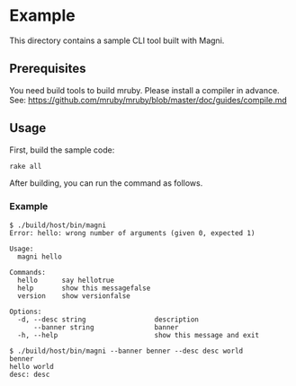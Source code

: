 # Example

This directory contains a sample CLI tool built with Magni.

## Prerequisites

You need build tools to build mruby. Please install a compiler in advance.
See: https://github.com/mruby/mruby/blob/master/doc/guides/compile.md

## Usage

First, build the sample code:

```sh
rake all
```

After building, you can run the command as follows.

### Example

```
$ ./build/host/bin/magni
Error: hello: wrong number of arguments (given 0, expected 1)

Usage:
  magni hello

Commands:
  hello      say hellotrue
  help       show this messagefalse
  version    show versionfalse

Options:
  -d, --desc string                 description
      --banner string               banner
  -h, --help                        show this message and exit

$ ./build/host/bin/magni --banner benner --desc desc world
benner
hello world
desc: desc
```
